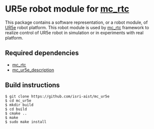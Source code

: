 # UR5e robot module for [mc_rtc](https://jrl-umi3218.github.io/mc_rtc/)

This package contains a software representation, or a robot module, of [UR5e](https://www.universal-robots.com/products/ur5-robot/) robot platform. This robot module is used by [mc_rtc](https://jrl-umi3218.github.io/mc_rtc/) framework to realize control of UR5e robot in simulation or in experiments with real platform.

## Required dependencies

 - [mc_rtc](https://jrl-umi3218.github.io/mc_rtc/)
 - [mc_ur5e_description](https://github.com/isri-aist/mc_ur5e_description)

## Build instructions

```
$ git clone https://github.com/isri-aist/mc_ur5e
$ cd mc_ur5e
$ mkdir build
$ cd build
$ cmake ..
$ make
$ sudo make install
```
